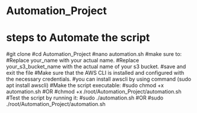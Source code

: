 # Automation_Project
# steps to Automate the script
#git clone <git url>
#cd Automation_Project
#nano automation.sh
#make sure to:
#Replace your_name with your actual name.
#Replace your_s3_bucket_name with the actual name of your s3 bucket.
#save and exit the file
#Make sure that the AWS CLI is installed and configured with the necessary credentials.
#you can install awscli by using command (sudo apt install awscli)
#Make the script executable:
#sudo chmod +x automation.sh
#OR
#chmod +x /root/Automation_Project/automation.sh
#Test the script by running it:
#sudo ./automation.sh
#OR
#sudo ./root/Automation_Project/automation.sh
